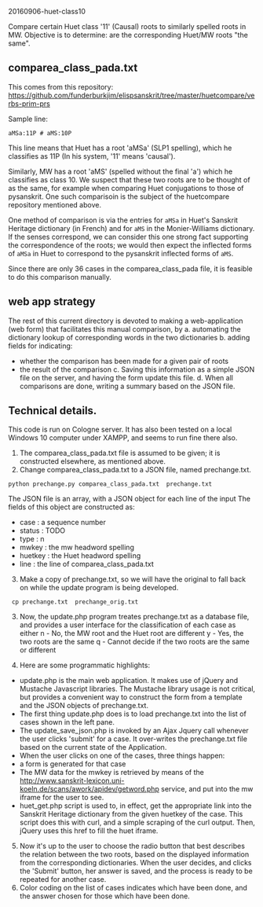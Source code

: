 
20160906-huet-class10

Compare certain Huet class '11' (Causal) roots to similarly spelled roots
in MW.  Objective is to determine: are the corresponding Huet/MW roots
"the same".

## comparea_class_pada.txt
This comes from this repository:
https://github.com/funderburkjim/elispsanskrit/tree/master/huetcompare/verbs-prim-prs

Sample line:
```
aMSa:11P # aMS:10P
```

This line means that Huet has a root 'aMSa' (SLP1 spelling), which he
classifies as 11P (In his system, '11' means 'causal').

Similarly, MW has a root 'aMS' (spelled without the final 'a') which he
classifies as class 10.  We suspect that these two roots are to be thought
of as the same, for example when comparing Huet conjugations to those of
pysanskrit. One such comparisoin is the subject of the huetcompare repository 
mentioned above.

One method of comparison is via the entries for `aMSa` in Huet's Sanskrit
Heritage dictionary (in French) and for `aMS` in the Monier-Williams dictionary.
If the senses correspond, we can consider this one strong fact supporting
the correspondence of the roots; we would then expect the inflected forms
of `aMSa` in Huet to correspond to the pysanskrit inflected forms of `aMS`.

Since there are only 36 cases in the comparea_class_pada file, it is feasible
to do this comparison manually.

## web app strategy
The rest of this current directory is devoted to making a web-application
(web form) that facilitates this manual comparison, by 
a. automating the dictionary lookup of corresponding words in the two 
   dictionaries
b. adding fields for indicating:
  - whether the comparison has been made for a given pair of roots
  - the result of the comparison
c. Saving this information as a simple JSON file on the server, and
   having the form update this file.
d. When all comparisons are done, writing a summary based on the JSON file.

## Technical details.

This code is run on Cologne server.  It has also been tested on a local
Windows 10 computer under XAMPP, and seems to run fine there also.

1. The comparea_class_pada.txt file is assumed to be given; it is constructed
  elsewhere, as mentioned above.
2. Change comparea_class_pada.txt to a JSON file, named prechange.txt.
```
python prechange.py comparea_class_pada.txt  prechange.txt
```

  The JSON file is an array, with a JSON object for each line of the input
  The fields of this object are constructed as:
  - case :  a sequence number
  - status : TODO  
  - type : n   
  - mwkey : the mw headword spelling
  - huetkey : the Huet headword spelling
  - line : the line of comparea_class_pada.txt

3. Make a copy of prechange.txt, so we will have the original to fall back
  on while the update program is being developed.
```
 cp prechange.txt  prechange_orig.txt
```
3. Now, the update.php program treates prechange.txt as a database file,
   and provides a user interface for the classification of each case
   as either 
   n - No, the MW root and the Huet root are different
   y - Yes, the two roots are the same
   q - Cannot decide if the two roots are the same or different

4. Here are some programmatic highlights:
  - update.php is the main web application. It makes use of 
    jQuery and Mustache Javascript libraries.  The Mustache library usage
    is not critical, but provides a convenient way to construct the form
    from a template and the JSON objects of prechange.txt.
  - The first thing update.php does is to load prechange.txt into the
    list of cases shown in the left pane.
  - The update_save_json.php is invoked by an Ajax Jquery call whenever
    the user clicks 'submit' for a case. It over-writes the prechange.txt file
    based on the current state of the Application.
  - When the user clicks on one of the cases, three things happen:
   - a form is generated for that case
   - The MW data for the mwkey is retrieved by means of the
    http://www.sanskrit-lexicon.uni-koeln.de/scans/awork/apidev/getword.php
    service, and put into the mw  iframe for the user to see.
   - huet_get.php script is used to, in effect, get the appropriate link
     into the Sanskrit Heritage dictionary from the given huetkey of the case.
     This script does this with curl, and a simple scraping of the curl output.
     Then, jQuery uses this href to fill the huet iframe.

5. Now it's up to the user to choose the radio button that best describes the
  relation between the two roots, based on the displayed information from
  the corresponding dictionaries.  When the user decides, and clicks the
  'Submit' button, her answer is saved, and the process is ready to be
  repeated for another case.   
6. Color coding on the list of cases indicates which have been done, and
  the answer chosen for those which have been done.


